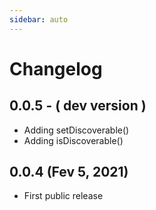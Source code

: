 ```yaml
---
sidebar: auto
---
```

# Changelog

## 0.0.5 - ( dev version )

* Adding setDiscoverable()
* Adding isDiscoverable()

## 0.0.4 (Fev 5, 2021)

* First public release
